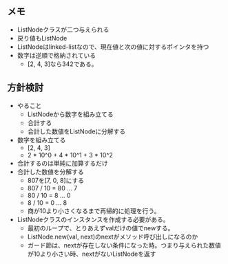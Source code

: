 ## メモ

- ListNodeクラスが二つ与えられる
- 戻り値もListNode
- ListNodeはlinked-listなので、現在値と次の値に対するポインタを持つ
- 数字は逆順で格納されている
    - [2, 4, 3]なら342である。

## 方針検討

- やること
    - ListNodeから数字を組み立てる
    - 合計する
    - 合計した数値をListNodeに分解する
- 数字を組み立てる
    - [2, 4, 3]
    - 2 * 10^0 + 4 * 10^1 + 3 * 10^2
- 合計するのは単純に加算するだけ
- 合計した数値を分解する
    - 807を[7, 0, 8]にする
    - 807 / 10 = 80 ... 7
    - 80 / 10 = 8 ... 0
    - 8 / 10 = 0 ... 8
    - 商が10より小さくなるまで再帰的に処理を行う。
- ListNodeクラスのインスタンスを作成する必要がある。
  - 最初のループで、とりあえずvalだけの値でnewする。
  - ListNode.new(val, next)のnextがメソッド呼び出しになるのか
  - ガード節は、nextが存在しない条件になった時。つまり与えられた数値が10より小さい時、nextがないListNodeを返す
